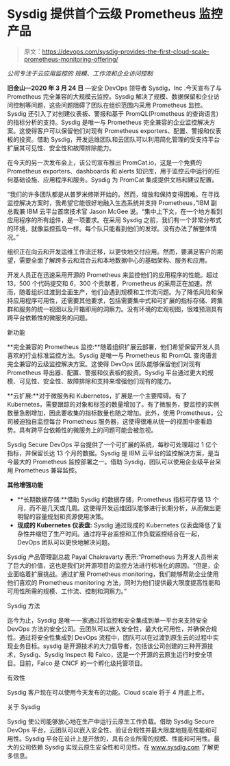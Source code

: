 # Sysdig 提供首个云级 Prometheus 监控产品

> 原文：<https://devops.com/sysdig-provides-the-first-cloud-scale-prometheus-monitoring-offering/>

*公司专注于云应用监控的* *规模、工作流和企业访问控制*

**旧金山—2020 年 3 月 24 日** —安全 DevOps 领导者 Sysdig，Inc .今天宣布了与 Prometheus 完全兼容的大规模云监控。Sysdig 解决了规模、数据保留和企业访问控制等问题，这些问题阻碍了团队在组织范围内采用 Prometheus 监控。Sysdig 还引入了对创建仪表板、警报和基于 PromQL(Prometheus 的查询语言)的指标分析的支持。Sysdig 是唯一与 Prometheus 完全兼容的企业监控解决方案。这使得客户可以保留他们对现有 Prometheus exporters、配置、警报和仪表板的投资。借助 Sysdig，开发运维团队和云团队可以利用简化管理的受支持平台扩展其可见性、安全性和故障排除能力。

在今天的另一次发布会上，该公司宣布推出 PromCat.io，这是一个免费的 Prometheus exporters、dashboards 和 alerts 知识库，用于监控云中运行的任何基础设施、应用程序和服务。Sysdig 为 PromCat 集成提供文档和建议配置。

“我们的许多团队都是从普罗米修斯开始的。然而，缩放和保持变得困难。在寻找监控解决方案时，我希望它能很好地融入生态系统并支持 Prometheus，”IBM 副总裁兼 IBM 云平台首席技术官 Jason McGee 说。“集中上下文，在一个地方看到应用程序的所有组件，是一项要求。在采用 Sysdig 之前，我们有一个非常分布式的环境，就像监控孤岛一样。每个队只能看到他们的发球。没有办法了解整体情况。”

组织正在向云和开发运维工作流迁移，以更快地交付应用。然而，要满足客户的期望，需要全面了解跨多云和混合云和本地数据中心的基础架构、服务和应用。

开发人员正在迅速采用开源的 Prometheus 来监控他们的应用程序的性能。超过 13，500 个代码提交和 6，300 个贡献者，Prometheus 的采用正在加速。然而，随着组织过渡到全面生产，他们会遇到规模和工作流问题。为了降低风险和保持应用程序可用性，还需要其他要求，包括需要集中式和可扩展的指标存储、跨集群和服务的统一视图以及开箱即用的洞察力。没有环境的宏观视图，很难预测具有跨平台依赖性的微服务的问题。

新功能

**完全兼容的 Prometheus 监控:**随着组织扩展云部署，他们希望保留开发人员喜欢的行业标准监控方法。Sysdig 是唯一与 Prometheus 和 PromQL 查询语言完全兼容的云级监控解决方案。这使得 DevOps 团队能够保留他们对现有 Prometheus 导出器、配置、警报和仪表板的投资。Sysdig 平台通过更大的规模、可见性、安全性、故障排除和支持来增强他们现有的能力。

**云扩展:**对于微服务和 Kubernetes，扩展是一个主要障碍。有了 Kubernetes，需要跟踪的对象和标签的数量增加了。有了微服务，要监控的实例数量急剧增加，因此要收集的指标数量也随之增加。此外，使用 Prometheus，公司被迫独自监控每台 Prometheus 服务器，这使得很难从统一的视图中查看趋势。具有跨平台依赖性的微服务上的问题可能会被忽视。

Sysdig Secure DevOps 平台提供了一个可扩展的系统，每秒可处理超过 1 亿个指标，并保留长达 13 个月的数据。Sysdig 是 IBM 云平台的监控解决方案，是当今最大的 Prometheus 监控部署之一。借助 Sysdig，团队可以使用企业级平台采用 Prometheus 兼容监控。

**其他增强功能**

*   **长期数据存储:**借助 Sysdig 的数据存储，Prometheus 指标可存储 13 个月，而不是几天或几周。这使得开发运维团队能够进行长期分析，从而做出更明智的容量规划和资源使用决策。
*   **现成的 Kubernetes 仪表盘:** Sysdig 通过现成的 Kubernetes 仪表盘降低了复杂性并缩短了生产时间。通过将平台监控和工作负载监控结合在一起，DevOps 团队可以更快地解决问题。

Sysdig 产品管理副总裁 Payal Chakravarty 表示:“Prometheus 为开发人员带来了巨大的价值，这也是我们对开源项目的监控方法进行标准化的原因。“但是，企业面临着扩展挑战。通过扩展 Prometheus monitoring，我们能够帮助企业使用他们喜欢的 Prometheus monitoring 方法，同时为他们提供最大限度提高性能和可用性所需的规模、工作流、控制和洞察力。”

Sysdig 方法

迄今为止，Sysdig 是唯一一家通过将监控和安全集成到单一平台来支持安全 DevOps 方法的安全公司。云团队可以嵌入安全性，最大化可用性，并确保合规性。通过将安全性集成到 DevOps 流程中，团队可以在过渡到原生云的过程中实现业务目标。sysdig 是开源技术的大力倡导者，包括该公司创建的三种开源技术，Sysdig、Sysdig Inspect 和 Falco，这是一个开源的云原生运行时安全项目。目前，Falco 是 CNCF 的一个孵化级托管项目。

有效性

Sysdig 客户现在可以使用今天发布的功能。Cloud scale 将于 4 月底上市。

关于 Sysdig

Sysdig 使公司能够放心地在生产中运行云原生工作负载。借助 Sysdig Secure DevOps 平台，云团队可以嵌入安全性、验证合规性并最大限度地提高性能和可用性。Sysdig 平台在设计上是开放的，具有企业所需的规模、性能和可用性。最大的公司依赖 Sysdig 实现云原生安全性和可见性。在 www.sysdig.com 了解更多信息。
